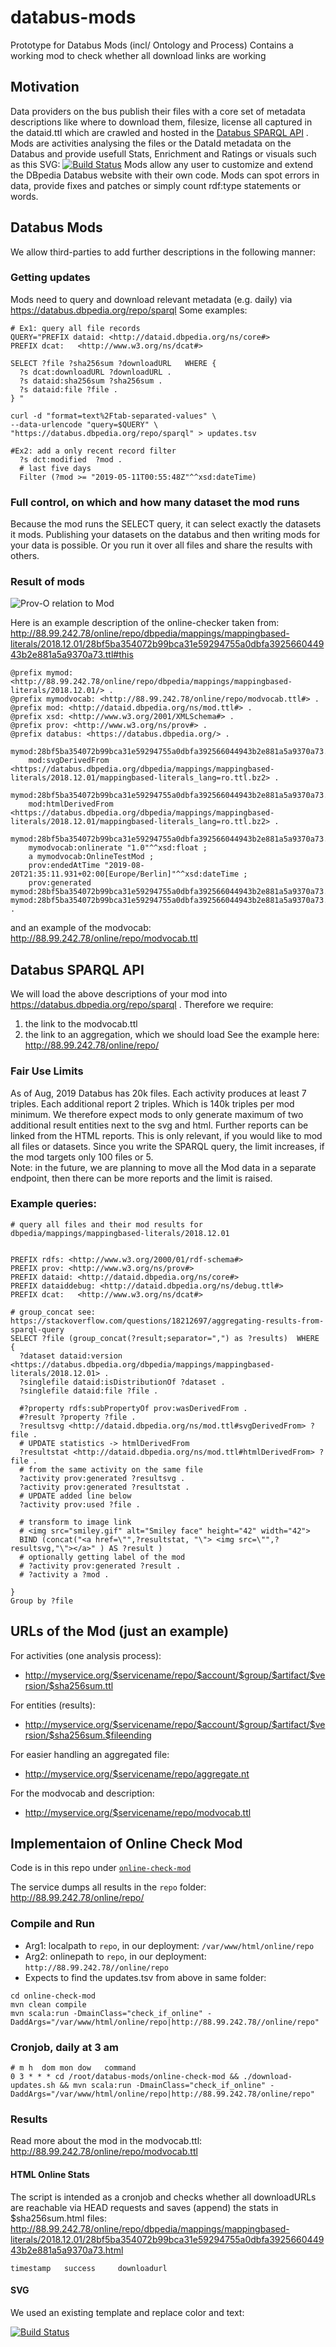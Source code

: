 # databus-mods
Prototype for Databus Mods (incl/ Ontology and Process)
Contains a working mod to check whether all download links are working

## Motivation
Data providers on the bus publish their files with a core set of metadata descriptions like where to download them, filesize, license all captured in the dataid.ttl which are crawled and hosted in the [Databus SPARQL API](https://databus.dbpedia.org/yasgui/) .
Mods are activities analysing the files or the DataId metadata on the Databus and provide usefull Stats, Enrichment and Ratings or visuals such as this SVG:  [![Build Status](http://88.99.242.78/online/repo/dbpedia/mappings/geo-coordinates-mappingbased/2018.12.01/978e5a0884ccbefbedb2c699d385247fd52d5968e013cd7f0dbec98124eb64b3.svg)](http://88.99.242.78/online/repo/dbpedia/mappings/geo-coordinates-mappingbased/2018.12.01/978e5a0884ccbefbedb2c699d385247fd52d5968e013cd7f0dbec98124eb64b3.html) 
Mods allow any user to customize and extend the DBpedia Databus website with their own code. 
Mods can spot errors in data, provide fixes and patches or simply count rdf:type statements or words.

## Databus Mods
We allow third-parties to add further descriptions in the following manner:


### Getting updates
Mods need to query and download relevant metadata (e.g. daily) via https://databus.dbpedia.org/repo/sparql 
Some examples:

```
# Ex1: query all file records
QUERY="PREFIX dataid: <http://dataid.dbpedia.org/ns/core#>
PREFIX dcat:   <http://www.w3.org/ns/dcat#>

SELECT ?file ?sha256sum ?downloadURL   WHERE {
  ?s dcat:downloadURL ?downloadURL . 
  ?s dataid:sha256sum ?sha256sum .
  ?s dataid:file ?file .
} "

curl -d "format=text%2Ftab-separated-values" \
--data-urlencode "query=$QUERY" \
"https://databus.dbpedia.org/repo/sparql" > updates.tsv
```
```
#Ex2: add a only recent record filter
  ?s dct:modified  ?mod .  
  # last five days
  Filter (?mod >= "2019-05-11T00:55:48Z"^^xsd:dateTime) 
```

### Full control, on which and how many dataset the mod runs
Because the mod runs the SELECT query, it can select exactly the datasets it mods.
Publishing your datasets on the databus and then writing mods for your data is possible. Or you run it over all files and share the results with others. 

### Result of mods
![Prov-O relation to Mod](https://github.com/dbpedia/databus-mods/raw/master/provo_databus-modrelation.png)


Here is an example description of the online-checker taken from:
http://88.99.242.78/online/repo/dbpedia/mappings/mappingbased-literals/2018.12.01/28bf5ba354072b99bca31e59294755a0dbfa392566044943b2e881a5a9370a73.ttl#this

```
@prefix mymod: <http://88.99.242.78/online/repo/dbpedia/mappings/mappingbased-literals/2018.12.01/> .
@prefix mymodvocab: <http://88.99.242.78/online/repo/modvocab.ttl#> .
@prefix mod: <http://dataid.dbpedia.org/ns/mod.ttl#> .
@prefix xsd: <http://www.w3.org/2001/XMLSchema#> .
@prefix prov: <http://www.w3.org/ns/prov#> .
@prefix databus: <https://databus.dbpedia.org/> .

mymod:28bf5ba354072b99bca31e59294755a0dbfa392566044943b2e881a5a9370a73.svg
    mod:svgDerivedFrom <https://databus.dbpedia.org/dbpedia/mappings/mappingbased-literals/2018.12.01/mappingbased-literals_lang=ro.ttl.bz2> .

mymod:28bf5ba354072b99bca31e59294755a0dbfa392566044943b2e881a5a9370a73.html
    mod:htmlDerivedFrom <https://databus.dbpedia.org/dbpedia/mappings/mappingbased-literals/2018.12.01/mappingbased-literals_lang=ro.ttl.bz2> .

mymod:28bf5ba354072b99bca31e59294755a0dbfa392566044943b2e881a5a9370a73.ttl#this
    mymodvocab:onlinerate "1.0"^^xsd:float ;
    a mymodvocab:OnlineTestMod ;
    prov:endedAtTime "2019-08-20T21:35:11.931+02:00[Europe/Berlin]"^^xsd:dateTime ;
    prov:generated mymod:28bf5ba354072b99bca31e59294755a0dbfa392566044943b2e881a5a9370a73.svg, mymod:28bf5ba354072b99bca31e59294755a0dbfa392566044943b2e881a5a9370a73.html .
```
and an example of the modvocab:
http://88.99.242.78/online/repo/modvocab.ttl

## Databus SPARQL API
We will load the above descriptions of your mod into https://databus.dbpedia.org/repo/sparql .
Therefore we require:
1. the link to the modvocab.ttl 
2. the link to an aggregation, which we should load
See the example here: http://88.99.242.78/online/repo/ 

### Fair Use Limits
As of Aug, 2019 Databus has 20k files. Each activity produces at least 7 triples. Each additional report 2 triples. Which is 140k triples per mod minimum. We therefore expect mods to only generate maximum of two additional result entities next to the svg and html. Further reports can be linked from the HTML reports. This is only relevant, if you would like to mod all files or datasets. Since you write the SPARQL query, the limit increases, if the mod targets only 100 files or 5.     
Note: in the future, we are planning to move all the Mod data in a separate endpoint, then there can be more reports and the limit is raised. 

### Example queries:

```
# query all files and their mod results for dbpedia/mappings/mappingbased-literals/2018.12.01


PREFIX rdfs: <http://www.w3.org/2000/01/rdf-schema#>
PREFIX prov: <http://www.w3.org/ns/prov#>
PREFIX dataid: <http://dataid.dbpedia.org/ns/core#>
PREFIX dataiddebug: <http://dataid.dbpedia.org/ns/debug.ttl#>
PREFIX dcat:   <http://www.w3.org/ns/dcat#>

# group_concat see: https://stackoverflow.com/questions/18212697/aggregating-results-from-sparql-query
SELECT ?file (group_concat(?result;separator=",") as ?results)  WHERE {
  ?dataset dataid:version <https://databus.dbpedia.org/dbpedia/mappings/mappingbased-literals/2018.12.01> .
  ?singlefile dataid:isDistributionOf ?dataset .
  ?singlefile dataid:file ?file .
  
  #?property rdfs:subPropertyOf prov:wasDerivedFrom . 
  #?result ?property ?file .
  ?resultsvg <http://dataid.dbpedia.org/ns/mod.ttl#svgDerivedFrom> ?file .
  # UPDATE statistics -> htmlDerivedFrom
  ?resultstat <http://dataid.dbpedia.org/ns/mod.ttl#htmlDerivedFrom> ?file .
  # from the same activity on the same file
  ?activity prov:generated ?resultsvg .
  ?activity prov:generated ?resultstat .
  # UPDATE added line below
  ?activity prov:used ?file .
  
  # transform to image link
  # <img src="smiley.gif" alt="Smiley face" height="42" width="42"> 
  BIND (concat("<a href=\"",?resultstat, "\"> <img src=\"",?resultsvg,"\"></a>" ) AS ?result )
  # optionally getting label of the mod
  # ?activity prov:generated ?result .
  # ?activity a ?mod .
     
} 
Group by ?file 

```


## URLs of the Mod (just an example)
For activities (one analysis process): 

* http://myservice.org/$servicename/repo/$account/$group/$artifact/$version/$sha256sum.ttl

For entities (results):

* http://myservice.org/$servicename/repo/$account/$group/$artifact/$version/$sha256sum.$fileending

For easier handling an aggregated file:

* http://myservice.org/$servicename/repo/aggregate.nt

For the modvocab and description:

* http://myservice.org/$servicename/repo/modvocab.ttl



## Implementaion of Online Check Mod 

Code is in this repo under [`online-check-mod`](https://github.com/dbpedia/databus-mods/tree/master/online-check-mod)

The service dumps all results in the `repo` folder: http://88.99.242.78/online/repo/


### Compile and Run


* Arg1: localpath to `repo`, in our deployment: `/var/www/html/online/repo`
* Arg2: onlinepath to `repo`, in our deployment: `http://88.99.242.78//online/repo` 
* Expects to find the updates.tsv from above in same folder:

```
cd online-check-mod
mvn clean compile 
mvn scala:run -DmainClass="check_if_online" -DaddArgs="/var/www/html/online/repo|http://88.99.242.78//online/repo"
```
### Cronjob, daily at 3 am

```
# m h  dom mon dow   command
0 3 * * * cd /root/databus-mods/online-check-mod && ./download-updates.sh && mvn scala:run -DmainClass="check_if_online" -DaddArgs="/var/www/html/online/repo|http://88.99.242.78/online/repo"
```

### Results

Read more about the mod in the modvocab.ttl: http://88.99.242.78/online/repo/modvocab.ttl

#### HTML Online Stats
The script is intended as a cronjob and checks whether all downloadURLs are reachable via HEAD requests and saves (append) the stats in $sha256sum.html files:
http://88.99.242.78/online/repo/dbpedia/mappings/mappingbased-literals/2018.12.01/28bf5ba354072b99bca31e59294755a0dbfa392566044943b2e881a5a9370a73.html
```
timestamp	success		downloadurl
```

#### SVG
We used an existing template and replace color and text:

 [![Build Status](http://88.99.242.78/online/repo/dbpedia/mappings/geo-coordinates-mappingbased/2018.12.01/978e5a0884ccbefbedb2c699d385247fd52d5968e013cd7f0dbec98124eb64b3.svg)](http://88.99.242.78/online/repo/dbpedia/mappings/geo-coordinates-mappingbased/2018.12.01/978e5a0884ccbefbedb2c699d385247fd52d5968e013cd7f0dbec98124eb64b3.html)

